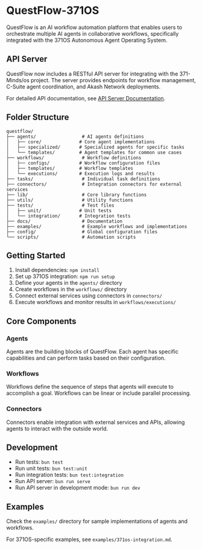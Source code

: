 # QuestFlow-371OS

QuestFlow is an AI workflow automation platform that enables users to orchestrate multiple AI agents in collaborative workflows, specifically integrated with the 371OS Autonomous Agent Operating System.

## API Server

QuestFlow now includes a RESTful API server for integrating with the 371-Minds/os project. The server provides endpoints for workflow management, C-Suite agent coordination, and Akash Network deployments.

For detailed API documentation, see [API Server Documentation](docs/api-server.md).

## Folder Structure

```
questflow/
├── agents/                 # AI agents definitions
│   ├── core/              # Core agent implementations
│   ├── specialized/       # Specialized agents for specific tasks
│   └── templates/         # Agent templates for common use cases
├── workflows/              # Workflow definitions
│   ├── configs/           # Workflow configuration files
│   ├── templates/         # Workflow templates
│   └── executions/        # Execution logs and results
├── tasks/                  # Individual task definitions
├── connectors/             # Integration connectors for external services
├── lib/                    # Core library functions
├── utils/                  # Utility functions
├── tests/                  # Test files
│   ├── unit/              # Unit tests
│   └── integration/       # Integration tests
├── docs/                   # Documentation
├── examples/               # Example workflows and implementations
├── config/                 # Global configuration files
└── scripts/                # Automation scripts
```

## Getting Started

1. Install dependencies: `npm install`
2. Set up 371OS integration: `npm run setup`
3. Define your agents in the `agents/` directory
4. Create workflows in the `workflows/` directory
5. Connect external services using connectors in `connectors/`
6. Execute workflows and monitor results in `workflows/executions/`

## Core Components

### Agents
Agents are the building blocks of QuestFlow. Each agent has specific capabilities and can perform tasks based on their configuration.

### Workflows
Workflows define the sequence of steps that agents will execute to accomplish a goal. Workflows can be linear or include parallel processing.

### Connectors
Connectors enable integration with external services and APIs, allowing agents to interact with the outside world.

## Development

- Run tests: `bun test`
- Run unit tests: `bun test:unit`
- Run integration tests: `bun test:integration`
- Run API server: `bun run serve`
- Run API server in development mode: `bun run dev`

## Examples

Check the `examples/` directory for sample implementations of agents and workflows.

For 371OS-specific examples, see `examples/371os-integration.md`.
